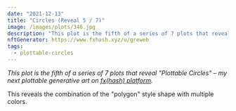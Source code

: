 ```yaml
---
date: "2021-12-13"
title: "Circles (Reveal 5 / 7)"
image: /images/plots/346.jpg
description: "This plot is the fifth of a series of 7 plots that reveal 'Plottable Circles' – my next plottable generative art on fxhash"
nftGenerator: https://www.fxhash.xyz/u/greweb
tags:
  - plottable-circles
---
```


_This plot is the fifth of a series of 7 plots that reveal "Plottable Circles" – my next plottable generative art on [fx(hash) platform](https://fxhash.xyz/u/greweb)._

This reveals the combination of the "polygon" style shape with multiple colors.
